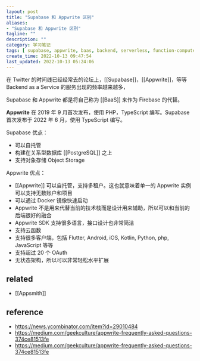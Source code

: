 ```yaml
---
layout: post
title: "Supabase 和 Appwrite 区别"
aliases:
- "Supabase 和 Appwrite 区别"
tagline: ""
description: ""
category: 学习笔记
tags: [ supabase, appwrite, baas, backend, serverless, function-compute  ]
create_time: 2022-10-13 09:47:54
last_updated: 2022-10-13 05:24:06
---
```


在 Twitter 的时间线已经经常去的论坛上，[[Supabase]]，[[Appwrite]]，等等 Backend as a Service 的服务出现的频率越来越多，

Supabase 和 Appwrite 都是将自己称为 [[BaaS]] 来作为 Firebase 的代替。

**Appwrite** 在 2019 年 9 月首次发布，使用 PHP，TypeScript 编写。Supabase 首次发布于 2022 年 6 月，使用 TypeScript 编写。

Supabase 优点：

- 可以自托管
- 构建在关系型数据库 [[PostgreSQL]] 之上
- 支持对象存储 Object Storage

Appwrite 优点：

- [[Appwrite]] 可以自托管，支持多租户。这也就意味着单一的 Appwrite 实例可以支持无数账户和项目
- 可以通过 Docker 镜像快速启动
- Appwrite 不是用来代替当前的技术栈而是设计用来辅助，所以可以和当前的后端很好的融合
- Appwrite SDK 支持很多语言，接口设计也非常简洁
- 支持云函数
- 支持很多客户端，包括 Flutter, Android, iOS, Kotlin, Python, php, JavaScript 等等
- 支持超过 20 个 OAuth
- 无状态架构，所以可以非常轻松水平扩展

## related

- [[Appsmith]]

## reference

- <https://news.ycombinator.com/item?id=29010484>
- <https://medium.com/geekculture/appwrite-frequently-asked-questions-374ce81513fe>
- <https://medium.com/geekculture/appwrite-frequently-asked-questions-374ce81513fe>
